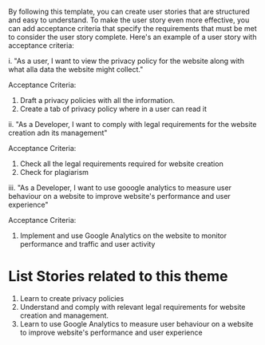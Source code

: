 By following this template, you can create user stories that are structured and easy to understand. To make the user story even more effective, you can add acceptance criteria that specify the requirements that must be met to consider the user story complete. Here's an example of a user story with acceptance criteria:

i. "As a user, I want to view the privacy policy for the website along with what alla data the website might collect."

Acceptance Criteria:

1. Draft a privacy policies with all the information.
2. Create a tab of privacy policy where in a user can read it 


ii. "As a Developer, I want to comply with legal requirements for the website creation adn its management"

Acceptance Criteria:

1. Check all the legal requirements required for website creation 
2. Check for plagiarism  


iii. "As a Developer, I want to use gooogle analytics to measure user behaviour on a website to improve website's performance and user experience"

Acceptance Criteria:

1. Implement and use Google Analytics on the website to monitor performance and traffic and user activity


# List Stories related to this theme
1. Learn to create privacy policies 
2. Understand and comply with relevant legal requirements for website creation and management.
3. Learn to use Google Analytics to measure user behaviour on a website to improve website's performance and user experience 